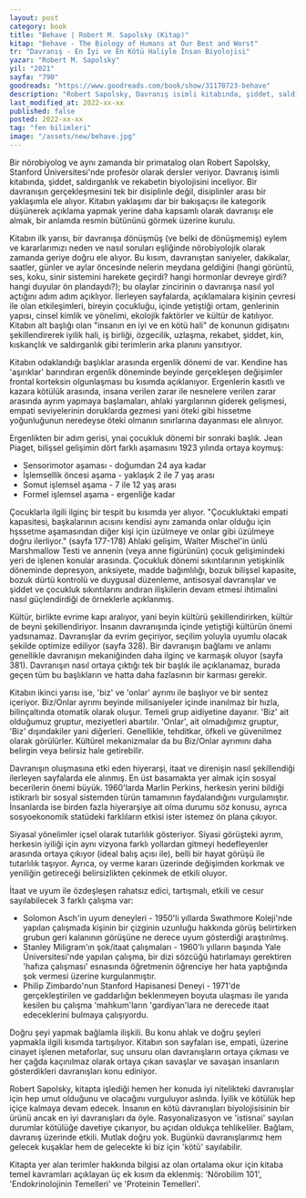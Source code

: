 ```yaml
---
layout: post
category: book
title: "Behave | Robert M. Sapolsky (Kitap)"
kitap: "Behave - The Biology of Humans at Our Best and Worst"
tr: "Davranış - En İyi ve En Kötü Haliyle İnsan Biyolojisi"
yazar: "Robert M. Sapolsky"
yil: "2021"
sayfa: "790"
goodreads: "https://www.goodreads.com/book/show/31170723-behave"
description: "Robert Sapolsky, Davranış isimli kitabında, şiddet, saldırganlık ve rekabetin biyolojisini inceliyor. Bir davranışın gerçekleşmesini tek bir disiplinle değil, disiplinler arası bir yaklaşımla ele alıyor."
last_modified_at: 2022-xx-xx
published: false
posted: 2022-xx-xx
tag: "fen bilimleri"
image: "/assets/new/behave.jpg"
---
```


Bir nörobiyolog ve aynı zamanda bir primatalog olan Robert Sapolsky, Stanford Üniversitesi'nde profesör olarak dersler veriyor. Davranış isimli kitabında, şiddet, saldırganlık ve rekabetin biyolojisini inceliyor. Bir davranışın gerçekleşmesini tek bir disiplinle değil, disiplinler arası bir yaklaşımla ele alıyor. Kitabın yaklaşımı dar bir bakışaçısı ile kategorik düşünerek açıklama yapmak yerine daha kapsamlı olarak davranışı ele almak, bir anlamda resmin bütününü görmek üzerine kurulu. 

Kitabın ilk yarısı, bir davranışa dönüşmüş (ve belki de dönüşmemiş) eylem ve kararlarımızı neden ve nasıl soruları eşliğinde nörobiyolojik olarak zamanda geriye doğru ele alıyor. Bu kısım, davranıştan saniyeler, dakikalar, saatler, günler ve aylar öncesinde nelerin meydana geldiğini (hangi görüntü, ses, koku, sinir sistemini harekete geçirdi? hangi hormonlar devreye girdi? hangi duyular ön plandaydı?); bu olaylar zincirinin o davranışa nasıl yol açtığını adım adım açıklıyor. İlerleyen sayfalarda, açıklamalara kişinin çevresi ile olan etkileşimleri, bireyin çocukluğu, içinde yetiştiği ortam, genlerinin yapısı, cinsel kimlik ve yönelimi, ekolojik faktörler ve kültür de katılıyor. Kitabın alt başlığı olan "insanın en iyi ve en kötü hali" de konunun gidişatını şekillendirerek iyilik hali, iş birliği, özgecilik, uzlaşma, rekabet, şiddet, kin, kıskançlık ve saldırganlık gibi terimlerin arka planını yansıtıyor.

Kitabın odaklandığı başlıklar arasında ergenlik dönemi de var. Kendine has 'aşırıklar' barındıran ergenlik döneminde beyinde gerçekleşen değişimler frontal korteksin olgunlaşması bu kısımda açıklanıyor. Ergenlerin kasıtlı ve kazara kötülük arasında, insana verilen zarar ile nesnelere verilen zarar arasında ayrım yapmaya başlamaları, ahlaki yargılarının giderek gelişmesi, empati seviyelerinin doruklarda gezmesi yani öteki gibi hissetme yoğunluğunun neredeyse öteki olmanın sınırlarına dayanması ele alınıyor. 

Ergenlikten bir adım gerisi, ynai çocukluk dönemi bir sonraki başlık. Jean Piaget, bilişsel gelişimin dört farklı aşamasını 1923 yılında ortaya koymuş:
* Sensorimotor aşaması - doğumdan 24 aya kadar
* İşlemsellik öncesi aşama - yaklaşık 2 ile 7 yaş arası
* Somut işlemsel aşama - 7 ile 12 yaş arası
* Formel işlemsel aşama - ergenliğe kadar

Çocuklarla ilgili ilginç bir tespit bu kısımda yer alıyor. "Çocukluktaki empati kapasitesi, başkalarının acısını kendisi aynı zamanda onlar olduğu için hşssetme aşamasından diğer kişi için üzülmeye ve onlar gibi üzülmeye doğru ilerliyor." (sayfa 177-178) Ahlaki gelişim, Walter Mischel'in ünlü Marshmallow Testi ve annenin (veya anne figürünün) çocuk gelişimindeki yeri de işlenen konular arasında. Çocukluk dönemi sıkıntılarının yetişkinlik döneminde depresyon, anksiyete, madde bağımlılığı, bozuk bilişsel kapasite, bozuk dürtü kontrolü ve duygusal düzenleme, antisosyal davranışlar ve şiddet ve çocukluk sıkıntılarını andıran ilişkilerin devam etmesi ihtimalini nasıl güçlendirdiği de örneklerle açıklanmış.

Kültür, birlikte evrime kapı aralıyor, yani beyin kültürü şekillendirirken, kültür de beyni şekillendiriyor. İnsanın davranışında içinde yetiştiği kültürün önemi yadsınamaz. Davranışlar da evrim geçiriyor, seçilim yoluyla uyumlu olacak şekilde optimize ediliyor (sayfa 328). Bir davranışın bağlamı ve anlamı genellikle davranışın mekaniğinden daha ilginç ve karmaşık oluyor (sayfa 381). Davranışın nasıl ortaya çıktığı tek bir başlık ile açıklanamaz, burada geçen tüm bu başlıkların ve hatta daha fazlasının bir karması gerekir. 

Kitabın ikinci yarısı ise, 'biz' ve 'onlar' ayrımı ile başlıyor ve bir sentez içeriyor. Biz/Onlar ayrımı beyinde milisaniyeler içinde inanılmaz bir hızla, bilinçaltında otomatik olarak oluşur. Temeli grup aidiyetine dayanır. 'Biz' ait olduğumuz gruptur, meziyetleri abartılır. 'Onlar', ait olmadığımız gruptur, 'Biz' dışındakiler yani diğerleri. Genellikle, tehditkar, öfkeli ve güvenilmez olarak görülürler. Kültürel mekanizmalar da bu Biz/Onlar ayrımını daha belirgin veya belirsiz hale getirebilir. 

Davranışın oluşmasına etki eden hiyerarşi, itaat ve direnişin nasıl şekillendiği ilerleyen sayfalarda ele alınmış. En üst basamakta yer almak için sosyal becerilerin önemi büyük. 1960'larda Marlin Perkins, herkesin yerini bildiği istikrarlı bir sosyal sistemden türün tamamının faydalandığını vurgulamıştır. İnsanlarda ise birden fazla hiyerarşiye ait olma durumu söz konusu, ayrıca sosyoekonomik statüdeki farklıların etkisi ister istemez ön plana çıkıyor. 

Siyasal yönelimler içsel olarak tutarlılık gösteriyor. Siyasi görüşteki ayrım, herkesin iyiliği için aynı vizyona farklı yollardan gitmeyi hedefleyenler arasında ortaya çıkıyor (ideal balış açısı ile), belli bir hayat görüşü ile tutarlılık taşıyor. Ayrıca, oy verme kararı üzerinde değişimden korkmak ve yeniliğin getireceği belirsizlikten çekinmek de etkili oluyor. 

İtaat ve uyum ile özdeşleşen rahatsız edici, tartışmalı, etkili ve cesur sayılabilecek 3 farklı çalışma var:
* Solomon Asch'in uyum deneyleri - 1950'li yıllarda Swathmore Koleji'nde yapılan çalışmada kişinin bir çizginin uzunluğu hakkında görüş belirtirken grubun geri kalanının görüşüne ne derece uyum gösterdiği araştırılmış.
* Stanley Miligram'ın şok/itaat çalışmaları - 1960'lı yılların başında Yale Üniversitesi'nde yapılan çalışma, bir dizi sözcüğü hatırlamayı gerektiren 'hafıza çalışması' esnasında öğretmenin öğrenciye her hata yaptığında şok vermesi üzerine kurgulanmıştır. 
* Philip Zimbardo'nun Stanford Hapisanesi Deneyi - 1971'de gerçekleştirilen ve gaddarlığın beklenmeyen boyuta ulaşması ile yarıda kesilen bu çalışma 'mahkum'ların 'gardiyan'lara ne derecede itaat edeceklerini bulmaya çalışıyordu. 

Doğru şeyi yapmak bağlamla ilişkili. Bu konu ahlak ve doğru şeyleri yapmakla ilgili kısımda tartışılıyor. Kitabın son sayfaları ise, empati, üzerine cinayet işlenen metaforlar, suç unsuru olan davranışların ortaya çıkması ve her çağda kaçınılmaz olarak ortaya çıkan savaşlar ve savaşan insanların gösterdikleri davranışları konu ediniyor.

Robert Sapolsky, kitapta işlediği hemen her konuda iyi nitelikteki davranışlar için hep umut olduğunu ve olacağını vurguluyor aslında. İyilik ve kötülük hep içiçe kalmaya devam edecek. İnsanın en kötü davranışları biyolojisisinin bir ürünü ancak en iyi davranışları da öyle. Rasyonalizasyon ve 'istisnai' sayılan durumlar kötülüğe davetiye çıkarıyor, bu açıdan oldukça tehlikeliler. Bağlam, davranış üzerinde etkili. Mutlak doğru yok. Bugünkü davranışlarımız hem gelecek kuşaklar hem de gelecekte ki biz için 'kötü' sayılabilir. 

Kitapta yer alan terimler hakkında bilgisi az olan ortalama okur için kitaba temel kavramları açıklayan üç ek kısım da eklenmiş: 'Nörobilim 101', 'Endokrinolojinin Temelleri' ve 'Proteinin Temelleri'.
